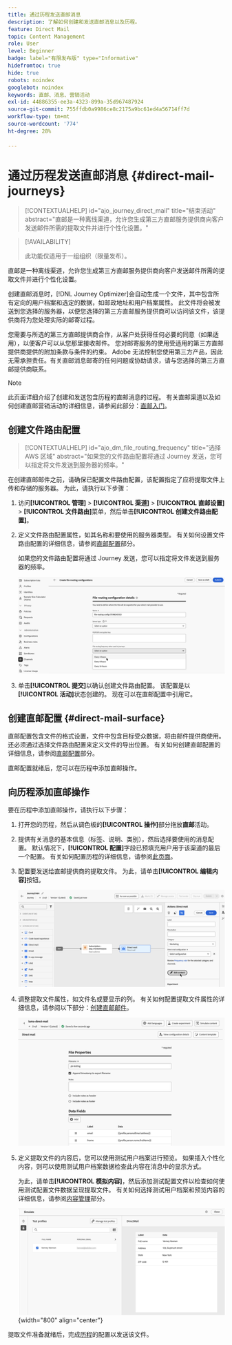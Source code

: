 ```yaml
---
title: 通过历程发送直邮消息
description: 了解如何创建和发送直邮消息以及历程。
feature: Direct Mail
topic: Content Management
role: User
level: Beginner
badge: label="有限发布版" type="Informative"
hidefromtoc: true
hide: true
robots: noindex
googlebot: noindex
keywords: 直邮、消息、营销活动
exl-id: 44886355-ee3a-4323-899a-35d967487924
source-git-commit: 755ffdb0a9986ce8c2175a9bc61ed4a56714ff7d
workflow-type: tm+mt
source-wordcount: '774'
ht-degree: 28%

---
```


# 通过历程发送直邮消息 {#direct-mail-journeys}

>[!CONTEXTUALHELP]
>id="ajo_journey_direct_mail"
>title="结束活动"
>abstract="直邮是一种离线渠道，允许您生成第三方直邮服务提供商向客户发送邮件所需的提取文件并进行个性化设置。"

>[!AVAILABILITY]
>
>此功能仅适用于一组组织（限量发布）。

直邮是一种离线渠道，允许您生成第三方直邮服务提供商向客户发送邮件所需的提取文件并进行个性化设置。

创建直邮消息时，[!DNL Journey Optimizer]会自动生成一个文件，其中包含所有定向的用户档案和选定的数据，如邮政地址和用户档案属性。 此文件将会被发送到您选择的服务器，以便您选择的第三方直邮服务提供商可以访问该文件，该提供商将为您处理实际的邮寄过程。

您需要与所选的第三方直邮提供商合作，从客户处获得任何必要的同意（如果适用），以便客户可以从您那里接收邮件。 您对邮寄服务的使用受适用的第三方直邮提供商提供的附加条款与条件的约束。 Adobe 无法控制您使用第三方产品，因此无需承担责任。有关直邮消息邮寄的任何问题或协助请求，请与您选择的第三方直邮提供商联系。

>[!NOTE]
>
>此页面详细介绍了创建和发送包含历程的直邮消息的过程。 有关直邮渠道以及如何创建直邮营销活动的详细信息，请参阅此部分：[直邮入门](../direct-mail/get-started-direct-mail.md)。

## 创建文件路由配置

>[!CONTEXTUALHELP]
>id="ajo_dm_file_routing_frequency"
>title="选择 AWS 区域"
>abstract="如果您的文件路由配置将通过 Journey 发送，您可以指定将文件发送到服务器的频率。"

在创建直邮邮件之前，请确保已配置文件路由配置，该配置指定了应将提取文件上传和存储的服务器。 为此，请执行以下步骤：

1. 访问&#x200B;**[!UICONTROL 管理]** > **[!UICONTROL 渠道]** > **[!UICONTROL 直邮设置]** > **[!UICONTROL 文件路由]**&#x200B;菜单，然后单击&#x200B;**[!UICONTROL 创建文件路由配置]**。

1. 定义文件路由配置属性，如其名称和要使用的服务器类型。 有关如何设置文件路由配置的详细信息，请参阅[直邮配置](../direct-mail/direct-mail-configuration.md#file-routing-configuration)部分。

   如果您的文件路由配置将通过 Journey 发送，您可以指定将文件发送到服务器的频率。

   ![](assets/file-routing-journey.png)

1. 单击&#x200B;**[!UICONTROL 提交]**&#x200B;以确认创建文件路由配置。 该配置是以&#x200B;**[!UICONTROL 活动]**&#x200B;状态创建的。 现在可以在直邮配置中引用它。

## 创建直邮配置 {#direct-mail-surface}

直邮配置包含文件的格式设置，文件中包含目标受众数据，将由邮件提供商使用。还必须通过选择文件路由配置来定义文件的导出位置。 有关如何创建直邮配置的详细信息，请参阅[直邮配置](../direct-mail/direct-mail-configuration.md#file-routing-configuration)部分。

直邮配置就绪后，您可以在历程中添加直邮操作。

## 向历程添加直邮操作

要在历程中添加直邮操作，请执行以下步骤：

1. 打开您的历程，然后从调色板的&#x200B;**[!UICONTROL 操作]**&#x200B;部分拖放&#x200B;**直邮**&#x200B;活动。

1. 提供有关消息的基本信息（标签、说明、类别），然后选择要使用的消息配置。 默认情况下，**[!UICONTROL 配置]**&#x200B;字段已预填充用户用于该渠道的最后一个配置。 有关如何配置历程的详细信息，请参阅[此页面](../building-journeys/journey-gs.md)。

1. 配置要发送给直邮提供商的提取文件。 为此，请单击&#x200B;**[!UICONTROL 编辑内容]**&#x200B;按钮。

   ![](assets/direct-mail-add-journey.png)

1. 调整提取文件属性，如文件名或要显示的列。 有关如何配置提取文件属性的详细信息，请参阅以下部分：[创建直邮邮件](../direct-mail/create-direct-mail.md#extraction-file)。

   ![](assets/direct-mail-journey-content.png)

1. 定义提取文件的内容后，您可以使用测试用户档案进行预览。 如果插入个性化内容，则可以使用测试用户档案数据检查此内容在消息中的显示方式。

   为此，请单击&#x200B;**[!UICONTROL 模拟内容]**，然后添加测试配置文件以检查如何使用测试配置文件数据呈现提取文件。 有关如何选择测试用户档案和预览内容的详细信息，请参阅[内容管理](../content-management/preview-test.md)部分。

   ![](assets/direct-mail-simulate.png){width="800" align="center"}

提取文件准备就绪后，完成[历程](../building-journeys/journey-gs.md)的配置以发送该文件。

